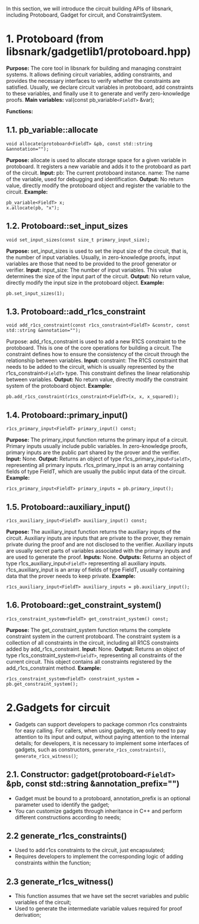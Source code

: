 In this section, we will introduce the circuit building APIs of libsnark, including Protoboard, Gadget for circuit, and ConstraintSystem.

# 1. Protoboard (from libsnark/gadgetlib1/protoboard.hpp)

**Purpose:** The core tool in libsnark for building and managing constraint systems. It allows defining circuit variables, adding constraints, and provides the necessary interfaces to verify whether the constraints are satisfied. Usually, we declare circuit variables in protoboard, add constraints to these variables, and finally use it to generate and verify zero-knowledge proofs.
**Main variables:** val(const pb_variable`<FieldT>` &var);

**Functions:**

## 1.1. pb_variable::allocate

```
void allocate(protoboard<FieldT> &pb, const std::string &annotation="");
```

**Purpose:**
allocate is used to allocate storage space for a given variable in protoboard. It registers a new variable and adds it to the protoboard as part of the circuit.
**Input:**
pb: The current protoboard instance.
name: The name of the variable, used for debugging and identification.
**Output:**
No return value, directly modify the protoboard object and register the variable to the circuit.
**Example:**

```
pb_variable<FieldT> x;
x.allocate(pb, "x");
```

## 1.2. Protoboard::set_input_sizes

```
void set_input_sizes(const size_t primary_input_size);
```

**Purpose:**
set_input_sizes is used to set the input size of the circuit, that is, the number of input variables. Usually, in zero-knowledge proofs, input variables are those that need to be provided to the proof generator or verifier.
**Input:**
input_size: The number of input variables. This value determines the size of the input part of the circuit.
**Output:**
No return value, directly modify the input size in the protoboard object. **Example:**

```
pb.set_input_sizes(1);
```

## 1.3. Protoboard::add_r1cs_constraint

```
void add_r1cs_constraint(const r1cs_constraint<FieldT> &constr, const std::string &annotation="");
```

Purpose: add_r1cs_constraint is used to add a new R1CS constraint to the protoboard. This is one of the core operations for building a circuit. The constraint defines how to ensure the consistency of the circuit through the relationship between variables.
**Input:**
constraint: The R1CS constraint that needs to be added to the circuit, which is usually represented by the r1cs_constraint`<FieldT>` type. This constraint defines the linear relationship between variables.
**Output:**
No return value, directly modify the constraint system of the protoboard object.
**Example:**

```
pb.add_r1cs_constraint(r1cs_constraint<FieldT>(x, x, x_squared));
```

## 1.4. Protoboard::primary_input()

```
r1cs_primary_input<FieldT> primary_input() const;
```

**Purpose:**
The primary_input function returns the primary input of a circuit. Primary inputs usually include public variables. In zero-knowledge proofs, primary inputs are the public part shared by the prover and the verifier.
**Input:**
None.
**Output:**
Returns an object of type r1cs_primary_input`<FieldT>`, representing all primary inputs. r1cs_primary_input is an array containing fields of type FieldT, which are usually the public input data of the circuit.
**Example:**

```
r1cs_primary_input<FieldT> primary_inputs = pb.primary_input();
```

## 1.5. Protoboard::auxiliary_input()

```
r1cs_auxiliary_input<FieldT> auxiliary_input() const;
```

**Purpose:**
The auxiliary_input function returns the auxiliary inputs of the circuit. Auxiliary inputs are inputs that are private to the prover, they remain private during the proof and are not disclosed to the verifier. Auxiliary inputs are usually secret parts of variables associated with the primary inputs and are used to generate the proof.
**Inputs:**
None.
**Outputs:**
Returns an object of type r1cs_auxiliary_input`<FieldT>` representing all auxiliary inputs. r1cs_auxiliary_input is an array of fields of type FieldT, usually containing data that the prover needs to keep private.
**Example:**

```
r1cs_auxiliary_input<FieldT> auxiliary_inputs = pb.auxiliary_input();
```

## 1.6. Protoboard::get_constraint_system()

```
r1cs_constraint_system<FieldT> get_constraint_system() const;
```

**Purpose:**
The get_constraint_system function returns the complete constraint system in the current protoboard. The constraint system is a collection of all constraints in the circuit, including all R1CS constraints added by add_r1cs_constraint.
**Input:**
None.
**Output:**
Returns an object of type r1cs_constraint_system`<FieldT>`, representing all constraints of the current circuit. This object contains all constraints registered by the add_r1cs_constraint method.
**Example:**

```
r1cs_constraint_system<FieldT> constraint_system = pb.get_constraint_system();
```

# 2.Gadgets for circuit

- Gadgets can support developers to package common r1cs constraints for easy calling. For callers, when using gadegts, we only need to pay attention to its input and output, without paying attention to the internal details; for developers, it is necessary to implement some interfaces of gadgets, such as constructors, `generate_r1cs_constraints()`, `generate_r1cs_witness()`;

## 2.1. Constructor: gadget(protoboard`<FieldT>` &pb, const std::string &annotation_prefix="")

- Gadget must be bound to a protoboard, annotation_prefix is ​​an optional parameter used to identify the gadget;
- You can customize gadgets through inheritance in C++ and perform different constructions according to needs;

## 2.2 generate_r1cs_constraints()

- Used to add r1cs constraints to the circuit, just encapsulated;
- Requires developers to implement the corresponding logic of adding constraints within the function;

## 2.3 generate_r1cs_witness()

- This function assumes that we have set the secret variables and public variables of the circuit;
- Used to generate the intermediate variable values ​​required for proof derivation;
